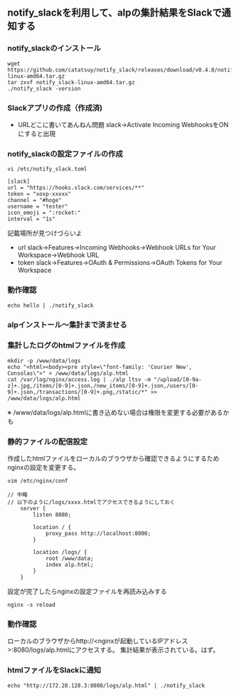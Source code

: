 ## notify_slackを利用して、alpの集計結果をSlackで通知する

### notify_slackのインストール
```
wget https://github.com/catatsuy/notify_slack/releases/download/v0.4.8/notify_slack-linux-amd64.tar.gz
tar zxvf notify_slack-linux-amd64.tar.gz
./notify_slack -version
```

### Slackアプリの作成（作成済)
- URLどこに書いてあんねん問題
slack->Activate Incoming WebhooksをONにすると出現

### notify_slackの設定ファイルの作成
```
vi /etc/notify_slack.toml

[slack]
url = "https://hooks.slack.com/services/**"
token = "xoxp-xxxxx"
channel = "#hoge"
username = "tester"
icon_emoji = ":rocket:"
interval = "1s"
```
記載場所が見つけづらいよ
- url
slack->Features->Incoming Webhooks->Webhook URLs for Your Workspace->Webhook URL
- token
slack->Features->OAuth & Permissions->OAuth Tokens for Your Workspace

### 動作確認
```
echo hello | ./notify_slack
```

### alpインストール〜集計まで済ませる

### 集計したログのhtmlファイルを作成
```
mkdir -p /www/data/logs
echo "<html><body><pre style=\"font-family: 'Courier New', Consolas\">" > /www/data/logs/alp.html
cat /var/log/nginx/access.log | ./alp ltsv -m "/upload/[0-9a-z]+.jpg,/items/[0-9]+.json,/new_items/[0-9]+.json,/users/[0-9]+.json,/transactions/[0-9]+.png,/static/*" >> /www/data/logs/alp.html
```
※ /www/data/logs/alp.htmlに書き込めない場合は権限を変更する必要があるかも

### 静的ファイルの配信設定
作成したhtmlファイルをローカルのブラウザから確認できるようにするためnginxの設定を変更する。
```
vim /etc/nginx/conf
```

```
// 中略
// 以下のように/logs/xxxx.htmlでアクセスできるようにしておく
    server {
        listen 8080;

        location / {
            proxy_pass http://localhost:8000;
        }

        location /logs/ {
            root /www/data;
            index alp.html;
        }
    }
```

設定が完了したらnginxの設定ファイルを再読み込みする
```
nginx -s reload
```

### 動作確認
ローカルのブラウザからhttp://<nginxが起動しているIPアドレス>:8080/logs/alp.htmlにアクセスする。
集計結果が表示されている。はず。

### htmlファイルをSlackに通知
`echo "http://172.28.128.3:8080/logs/alp.html" | ./notify_slack`





